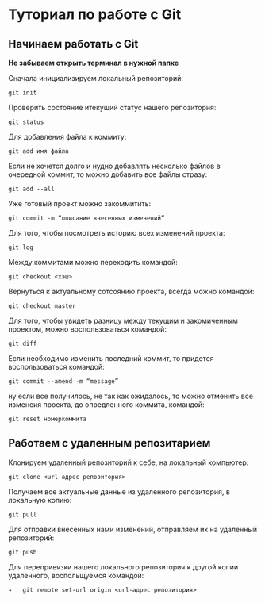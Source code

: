 # Туториал по работе с Git

## Начинаем работать с Git

**Не забываем открыть терминал в нужной папке**

Сначала инициализируем локальный репозиторий:
```
git init
```
Проверить состояние итекущий статус нашего репозитория:
```
git status
```
Для добавления файла к коммиту:
```
git add имя файла
```
Если не хочется долго и нудно добавлять несколько файлов в очередной коммит, то можно добавить все файлы стразу:
```
git add --all
```

Уже готовый проект можно закоммитить:
```
git commit -m “описание внесенных изменений”
```

Для того, чтобы посмотреть историю всех изменений проекта:
```
git log
```

Между коммитами можно переходить командой:
```
git checkout <хэш>
```

Вернуться к актуальному сотсоянию проекта, всегда можно командой:
```
git checkout master
```

Для того, чтобы увидеть разницу между текущим и закомиченным проектом, можно воспользоваться командой:
```
git diff
```

Если необходимо изменить последний коммит, то придется воспользоваться командой:
```
git commit --amend -m “message”
```

ну если все получилось, не так как ожидалось, то можно отменить все изменеия проекта, до опредленного коммита, командой:
```
git reset номеркоммита
```

## Работаем с удаленным репозитарием

Клонируем удаленный репозиторий к себе, на локальный компьютер:
```
git clone <url-адрес репозитория>
```

Получаем все актуальные данные из удаленного репозитория, в локальную копию:
```
git pull
```

Для отправки внесенных нами изменений, отправляем их на удаленный репозиторий:
```
git push
```

Для перепривязки нашего локального репозитория к другой копии удаленного, воспольщуемся командой:
```
✦	git remote set-url origin <url-адрес репозитория>
```